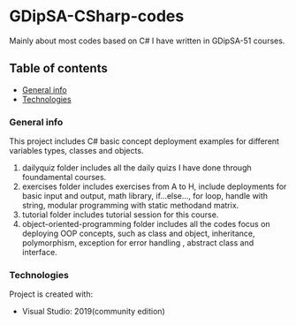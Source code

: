 # GDipSA-CSharp-codes
Mainly about most codes based on C# I have written in GDipSA-51 courses.  

## Table of contents
* [General info](#general-info)
* [Technologies](#technologies)

### General info
This project includes C# basic concept deployment examples for different variables types, classes and objects. 
1. dailyquiz folder includes all the daily quizs I have done through foundamental courses.  
2. exercises folder includes exercises from A to H, include deployments for basic input and output, math library, if...else..., for loop, handle with string, modular programming with static methodand matrix.  
3. tutorial folder includes tutorial session for this course.
4. object-oriented-programming folder includes all the codes focus on deploying OOP concepts, such as class and object, inheritance, polymorphism, exception for error handling , abstract class and interface.  
	
### Technologies
Project is created with:
* Visual Studio: 2019(community edition)
